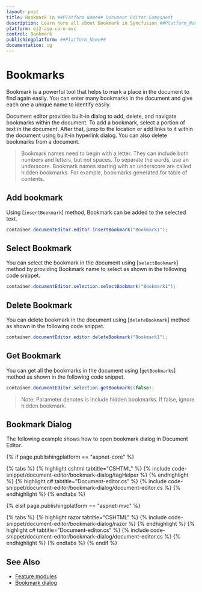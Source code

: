 ```yaml
---
layout: post
title: Bookmark in ##Platform_Name## Document Editor Component
description: Learn here all about Bookmark in Syncfusion ##Platform_Name## Document Editor component of Syncfusion Essential JS 2 and more.
platform: ej2-asp-core-mvc
control: Bookmark
publishingplatform: ##Platform_Name##
documentation: ug
---
```



# Bookmarks

Bookmark is a powerful tool that helps to mark a place in the document to find again easily. You can enter many bookmarks in the document and give each one a unique name to identify easily.

Document editor provides built-in dialog to add, delete, and navigate bookmarks within the document. To add a bookmark, select a portion of text in the document. After that, jump to the location or add links to it within the document using built-in hyperlink dialog. You can also delete bookmarks from a document.

>Bookmark names need to begin with a letter. They can include both numbers and letters, but not spaces. To separate the words, use an underscore.
>Bookmark names starting with an underscore are called hidden bookmarks. For example, bookmarks generated for table of contents.

## Add bookmark

Using [`insertBookmark`] method, Bookmark can be added to the selected text.

```csharp
container.documentEditor.editor.insertBookmark("Bookmark1");
```

## Select Bookmark

You can select the bookmark in the document using [`selectBookmark`] method by providing Bookmark name to select as shown in the following code snippet.

```csharp
container.documentEditor.selection.selectBookmark("Bookmark1");
```

## Delete Bookmark

You can delete bookmark in the document using [`deleteBookmark`] method as shown in the following code snippet.

```csharp
container.documentEditor.editor.deleteBookmark("Bookmark1");
```

## Get Bookmark

You can get all the bookmarks in the document using [`getBookmarks`] method as shown in the following code snippet.

```csharp
container.documentEditor.selection.getBookmarks(false);
```

>Note: Parameter denotes is include hidden bookmarks. If false, ignore hidden bookmark.

## Bookmark Dialog

The following example shows how to open bookmark dialog in Document Editor.

{% if page.publishingplatform == "aspnet-core" %}

{% tabs %}
{% highlight cshtml tabtitle="CSHTML" %}
{% include code-snippet/document-editor/bookmark-dialog/tagHelper %}
{% endhighlight %}
{% highlight c# tabtitle="Document-editor.cs" %}
{% include code-snippet/document-editor/bookmark-dialog/document-editor.cs %}
{% endhighlight %}
{% endtabs %}

{% elsif page.publishingplatform == "aspnet-mvc" %}

{% tabs %}
{% highlight razor tabtitle="CSHTML" %}
{% include code-snippet/document-editor/bookmark-dialog/razor %}
{% endhighlight %}
{% highlight c# tabtitle="Document-editor.cs" %}
{% include code-snippet/document-editor/bookmark-dialog/document-editor.cs %}
{% endhighlight %}
{% endtabs %}
{% endif %}



## See Also

* [Feature modules](../document-editor/feature-module/)
* [Bookmark dialog](../document-editor/dialog/#bookmark-dialog)
